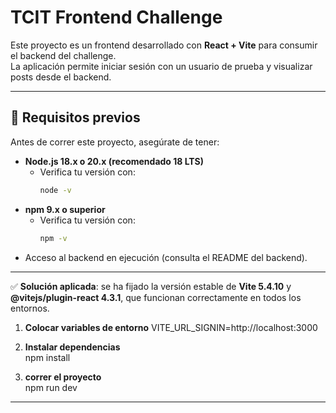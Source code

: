 # TCIT Frontend Challenge

Este proyecto es un frontend desarrollado con **React + Vite** para consumir el backend del challenge.  
La aplicación permite iniciar sesión con un usuario de prueba y visualizar posts desde el backend.

---

## 🚀 **Requisitos previos**

Antes de correr este proyecto, asegúrate de tener:

- **Node.js 18.x o 20.x (recomendado 18 LTS)**  
  - Verifica tu versión con:
    ```bash
    node -v
    ```
- **npm 9.x o superior**  
  - Verifica tu versión con:
    ```bash
    npm -v
    ```
- Acceso al backend en ejecución (consulta el README del backend).

---

✅ **Solución aplicada**: se ha fijado la versión estable de **Vite 5.4.10** y **@vitejs/plugin-react 4.3.1**, que funcionan correctamente en todos los entornos.

1. **Colocar variables de entorno**
 VITE_URL_SIGNIN=http://localhost:3000

2. **Instalar dependencias**  
  npm install

3. **correr el proyecto**  
  npm run dev

---

